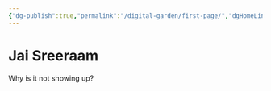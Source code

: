 ```yaml
---
{"dg-publish":true,"permalink":"/digital-garden/first-page/","dgHomeLink":true,"dgPassFrontmatter":false}
---
```




# Jai Sreeraam

Why is it not showing up?